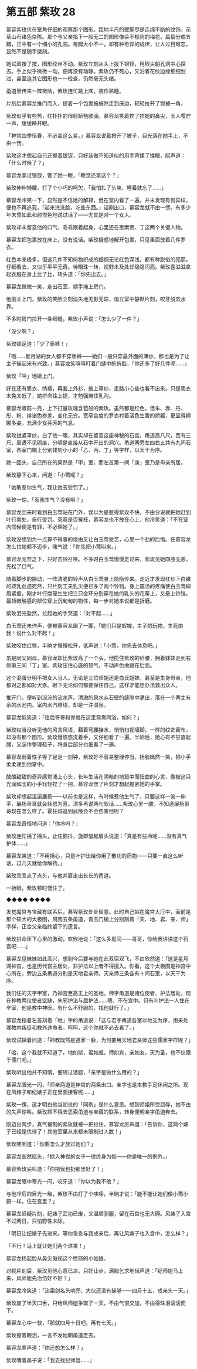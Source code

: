 # 第五部 紫玫 28

慕容紫玫伏在室角仔细的观察那个图形。距地半尺的壁脚尽是连绵不断的纹饰，花草山石诸色杂陈。那个与父亲指下一般无二的图形像朵不规则的梅花，扁扁分成五瓣，正中有一个细小的孔洞。每瓣大小不一，却有种奇异的规律，让人过目难忘，显然不是随手镂刻。

她试着按了按，图形纹丝不动。紫玫立刻从头上拨下银钗，用钗尖朝孔洞中心探去。手上似乎微微一动，便再没有动静。紫玫仍不死心，又沿着花纹边缘细细划过，甚至连其它图形也一一检查，仍然毫无头绪。

甬道里传来一阵微响，紫玫连忙跳上床，装作熟睡。

片刻后慕容龙推门而入，提着一个包裹施施然走到床边，轻轻拉开了锦被一角。

紫玫似乎有些热，红扑扑的俏脸娇艳欲滴。慕容龙笑着捏了捏她的鼻尖，玉人嘤咛一声，缓缓睁开眼。

「神宫四季恒春，不必盖这么紧。」慕容龙说着掀开了被子，目光落在她手上，不由一愣。

紫玫这才想起自己还握着银钗，只好装做不知道似的用手背揉了揉眼，腻声道：「什么时候了？」

慕容龙拿过银钗，瞥了她一眼，「睡觉还拿这个？」

紫玫伸伸懒腰，打了个小巧的呵欠，「我怕扎了头嘛，睡着就忘了……」

慕容龙冷笑一下，显然是不信她的解释，但在室内看了一遍，并未发现有何异样，便也不再追究，「起来洗洗脸，吃些东西。」话刚出口，慕容龙就不由一愣。有多少年未曾如此和颜悦色地说过话了——尤其是对一个女人。

紫玫却未留意他的口气，乖乖跟着起身，心里还在思索贾、丁这两个关键人物。

慕容龙把包裹放在床上，没有说话。紫玫疑惑地解开包裹，只见里面放着几件罗衣。

红色本来极多，但这几件不知何物织成的细绸无论红色深浅，都有种脱俗的亮丽。仔细看去，又似乎平平无奇。待眼珠一转，视野未及处却隐隐闪亮。紫玫喜滋滋拿起衣服在身上比了比，转头道：「你先出去。」

慕容龙微微一笑，走出石室，顺手掩上房门。

他刚关上门，紫玫的笑脸立刻消失地无影无踪，俏立室中静默片刻，咬牙脱去水靠。

不多时房门拉开一条细缝，紫玫小声说：「怎么少了一件？」

「没少啊？」

紫玫顿足道：「少了亵裤！」

「哦……星月湖的女人都不穿亵裤——她们一般只穿最外面的薄纱，那也是为了让主子操起来有兴致。」慕容龙笑嘻嘻盯着门缝中的俏脸，「你还多了好几件呢……」

紫玫「呯」地砸上门。

好在还有亵衣、绣襦，再套上外衫，披上罩纱，走路小心些也看不出来。只是亵衣未免太低了，她拼命往上提，才勉强掩住乳沟。

慕容龙眼前一亮，上下打量玫瑰含苞般的紫玫。虽然都是红色，但朱、赤、丹、彤、粉、绯诸色参差，变化无穷。宽窄合度的罗衣衬着活色生香的娇躯，更显得婀娜多姿，充满少女芬芳的气息。

紫玫拢紧罩纱，白了他一眼，其实却在留意这座神秘的石宫。甬道高八尺，宽有三尺，周遭不见砌痕，分明是直接从石中开出的洞穴。甬道两旁左四右五共有九间石室，各室门楣上分别镂刻小小的「乙、丙、丁」等字样，以天干为序。

她一回头，自己所在的果然是「甲」室，而左首第一间「庚」室乃是母亲所居。

紫玫静下心来，问道：「小莺呢？」

「她敢惹你生气，我让她去受罚了。」

紫玫一惊，「惹我生气？没有啊？」

慕容龙回来时看到白玉莺站在门外，误以为是惹得紫玫不快，不由分说就把她赶到叶行南处，自行受罚。究竟是否冤枉，慕容龙也不放在心上，他冷笑道：「不在室内伺候便是有罪，不必理她了。」

紫玫没想到为一点算不得事的缘由又让白玉莺受苦，心里一个劲的后悔。任慕容龙怎么拉她都不迈步，赌气说：「你先把小莺叫来。」

慕容龙无奈之下，只好击铃召唤。不多时白玉莺慢慢走过来，紫玫见她四肢无恙，先松了口气。

随着脚步的挪动，一阵清脆的铃声从白玉莺身上隐隐传来。走近才发现红纱下白嫩的双乳血迹宛然，只片刻工夫乳尖便已多了两个铃铛。身上震汤的疼痛使白玉莺柳眉紧颦，刚才叶行南硬生生把三只金环分别穿在她的乳头的花蒂上，又悬上铃铛。最娇嫩触感的部位穿上沉甸甸的物体，每一步对她来说都是折磨。

紫玫泪光盈然，拉起她的手哭道：「对不起……」

白玉莺还未作声，便被慕容龙踢了一脚，「她们只是奴婢，主子的玩物，生死由我！说什么对不起！」

紫玫咬住红唇，半晌才慢慢松开，低声说：「小莺，你先去休息吧。」

虽是同父同母，慕容龙却比紫玫高了一个头，他揽住紫玫的纤腰，拥着妹妹走到右侧第三间「丁」室。紫玫压住心底的怒气，不动声色地跟在后面。

这个混蛋分明不把女人当人。无论是三位师姐还是白氏姐妹，甚至是生身母亲，他都对之都如对犬豕。眼下无论如何都要保住自己，这样才能想办法救出众人。

推开门，便听到淙淙的流水声。清澈的泉水从石壁的缝隙中涌出，落在一个两丈有余的水池内。室内水汽缭绕，却是一注温泉。

慕容龙低笑道：「往后哥哥和你就在这里鸳鸯同浴，如何？」

紫玫权当没听见他的风言风语，藉着弯腰接水，悄悄扫视墙脚。一样的纹饰密布，却没有那个图形。紫玫慢悠悠洗着手，又仔细看了一遍。半晌后，她心有不甘直起腰，又装作整理鞋子，将身后部分也细看了一遍。

慕容龙耐着性子等了足足一刻钟，紫玫好不容易整理停当，扬脸嫣然一笑，把小手柔柔递到他掌中。

酸酸甜甜的奇异感觉涌上心头，长年生活在阴暗的地窟中而扭曲的心灵，像被这只光润如玉的小手轻轻捏了一把，慕容龙愣了片刻才想起握紧她的手掌。

紫玫却想起沮渠展扬——以前也是这样，有时候惹他生气了，只要这样一笑一伸手，展扬哥哥就会转怒为喜。顶多再说两句软话……紫玫心里一酸，不知道展扬哥哥现在怎么样了。霍狂焰追到武陵会不会伤害他呢？

慕容龙奇怪地问道：「你冷吗？」

紫玫连忙摇了摇头，止住颤抖，旋即皱起眉头说道：「真是有些冷呢……没有真气护体……」

慕容龙笑道：「不用担心，只是叶护法给你用了散功的药物——只要一直这么听话，过几天就给你解药。」

紫玫乖乖点了点头，与他并肩走出长长的甬道。

一抬眼，紫玫顿时愣住了。

◆◆◆◆ ◆◆◆◆

发觉魔宫与宝藏有联系后，慕容紫玫处处留意。此时自己站在魔宫大厅中，面前是那个硕大的太极图，周围五条甬道，青玉门楣上分别刻着「天、地、君、亲、师」字样，正合父亲临终留下的遗言。

紫玫拼命压下心里的激动，欢欣地说：「这么多房间——哥哥，你给我讲讲这个石宫吧……」

慕容龙见妹妹如此高兴，想到今后要与她在此双宿双飞，不由欣然道：「这是星月湖神宫，也是历代宫主居处，非护法以上者不得擅入。你看，这个太极图是神宫中心所在。旁边五条甬道分别是天地君亲师。天亲师三条各有十间石室，以天干为序。

我们住的天字甲室，乃神宫至高无上的圣地。师字甬道是诸位使者、护法居处，现在神教两仪使者空缺，朱邪护法与屈护法……嗯，不在宫中。只有叶护法一人住在辛室，他是教中神医。有什么不舒服的，找他就行了。」

慕容龙指着左首刻着「地」字的甬道说：「这与君字甬道各室以地支为序，用来处理教内叛徒和教外违命者。呵呵，这个你就不必去看了。」

紫玫试探着问道：「神教既然是道家一脉，为何要用天地君亲师这些儒家字样呢？」

「哈，这个我就不知道了。地如狱，君如威，师如宾，亲如友，天为圣，也不仅限于儒门吧。」

紫玫听出他并不知情，便转过话题，「亲字是做什么用的？」

慕容龙眼光一闪，「师亲两道是神宫的两条出口。亲字也是本教手足休闲之所。现在风婊子和纪婊子正在里面接客呢……」

紫玫一愣，这才明白他当初说的「同例」是什么意思。想到师姐所受屈辱，她不由的失声惊叫。紫玫顾不得去思索甬道与宝藏的联系，转身便朝亲字甬道奔去。

刚迈出两步，真气被制的紫玫就被一把拉住。慕容龙厉声道：「告诉你，这两个婊子已经是优待了！其他室里从来都未限制过人数！」

紫玫哽咽道：「你要怎么才放过她们？」

慕容龙断然摇头，「掳入神宫的女子一律终身为奴——你是唯一的例外。」

慕容紫玫尖叫道：「你把我也扔那里好了！」

慕容龙眼中寒光一闪，咬牙道：「你以为我不敢？」

与他冷厉的目光一触，紫玫不由打了个哆嗦，半晌才说：「能不能让她们像小莺小鹂一样，住在宫里？」

慕容龙迟疑片刻，纪婊子武功已废，又温顺驯服，留在石宫也无大碍。风婊子入宫不过两日，只怕野性未除。

「明日让纪婊子先进来。等你乖乖与我成亲后，再让风婊子也入宫中，怎么样？」

「不行！马上就让她们两个进来！」

慕容龙扬起脸从鼻尖傲视这个愤怒的小姑娘。

对视片刻后，紫玫见他心意已决，只好让步，满脸乞求地轻声道：「纪师姐马上来，风师姐先治伤好不好？」

慕容龙冷笑道：「流霜剑名头响亮，大伙还没有操够——四月十五，成亲头一天。」

紫玫废了半天口舌，只给风师姐争取了一天，不由气恨交加，不由得珠泪滚滚而下。

慕容龙心中一软，「那就四月十日吧，再有七天。」

紫玫擦着眼泪，一言不发地朝甬道走去。

慕容龙寒声道：「你还想怎么样？」

紫玫囔着鼻子说：「我去找纪师姐……」


